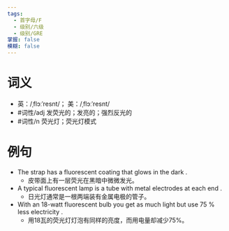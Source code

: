 ```yaml
---
tags:
  - 首字母/F
  - 级别/六级
  - 级别/GRE
掌握: false
模糊: false
---
```

# 词义
- 英：/ˌflɔːˈresnt/； 美：/ˌflɔːˈresnt/
- #词性/adj  发荧光的；发亮的；强烈反光的
- #词性/n  荧光灯；荧光灯模式
# 例句
- The strap has a fluorescent coating that glows in the dark .
	- 皮带面上有一层荧光在黑暗中微微发光。
- A typical fluorescent lamp is a tube with metal electrodes at each end .
	- 日光灯通常是一根两端装有金属电极的管子。
- With an 18-watt fluorescent bulb you get as much light but use 75 % less electricity .
	- 用18瓦的荧光灯灯泡有同样的亮度，而用电量却减少75%。
